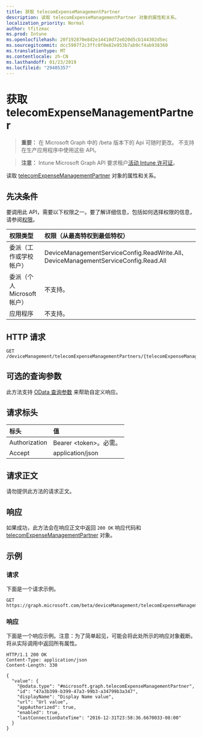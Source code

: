 ```yaml
---
title: 获取 telecomExpenseManagementPartner
description: 读取 telecomExpenseManagementPartner 对象的属性和关系。
localization_priority: Normal
author: tfitzmac
ms.prod: Intune
ms.openlocfilehash: 20f192870e8d2e14410d72e020d5cb144302d5ec
ms.sourcegitcommit: dcc5907f2c3ffc0f0e82e953b7ab9cf4ab938360
ms.translationtype: MT
ms.contentlocale: zh-CN
ms.lasthandoff: 01/23/2019
ms.locfileid: "29405357"
---
```

# <a name="get-telecomexpensemanagementpartner"></a>获取 telecomExpenseManagementPartner

> **重要：** 在 Microsoft Graph 中的 /beta 版本下的 Api 可随时更改。 不支持在生产应用程序中使用这些 API。

> **注意：** Intune Microsoft Graph API 要求租户[活动 Intune 许可证](https://go.microsoft.com/fwlink/?linkid=839381)。

读取 [telecomExpenseManagementPartner](../resources/intune-tem-telecomexpensemanagementpartner.md) 对象的属性和关系。

## <a name="prerequisites"></a>先决条件
要调用此 API，需要以下权限之一。要了解详细信息，包括如何选择权限的信息，请参阅[权限](/concepts/permissions-reference.md)。

|权限类型|权限（从最高特权到最低特权）|
|:---|:---|
|委派（工作或学校帐户）|DeviceManagementServiceConfig.ReadWrite.All、DeviceManagementServiceConfig.Read.All|
|委派（个人 Microsoft 帐户）|不支持。|
|应用程序|不支持。|

## <a name="http-request"></a>HTTP 请求
<!-- {
  "blockType": "ignored"
}
-->
``` http
GET /deviceManagement/telecomExpenseManagementPartners/{telecomExpenseManagementPartnerId}
```

## <a name="optional-query-parameters"></a>可选的查询参数
此方法支持 [OData 查询参数](https://docs.microsoft.com/en-us/graph/query-parameters) 来帮助自定义响应。

## <a name="request-headers"></a>请求标头
|标头|值|
|:---|:---|
|Authorization|Bearer &lt;token&gt;。必需。|
|Accept|application/json|

## <a name="request-body"></a>请求正文
请勿提供此方法的请求正文。

## <a name="response"></a>响应
如果成功，此方法会在响应正文中返回 `200 OK` 响应代码和 [telecomExpenseManagementPartner](../resources/intune-tem-telecomexpensemanagementpartner.md) 对象。

## <a name="example"></a>示例

### <a name="request"></a>请求
下面是一个请求示例。
``` http
GET https://graph.microsoft.com/beta/deviceManagement/telecomExpenseManagementPartners/{telecomExpenseManagementPartnerId}
```

### <a name="response"></a>响应
下面是一个响应示例。注意：为了简单起见，可能会将此处所示的响应对象截断。将从实际调用中返回所有属性。
``` http
HTTP/1.1 200 OK
Content-Type: application/json
Content-Length: 330

{
  "value": {
    "@odata.type": "#microsoft.graph.telecomExpenseManagementPartner",
    "id": "47a3b399-b399-47a3-99b3-a34799b3a347",
    "displayName": "Display Name value",
    "url": "Url value",
    "appAuthorized": true,
    "enabled": true,
    "lastConnectionDateTime": "2016-12-31T23:58:36.6670033-08:00"
  }
}
```




